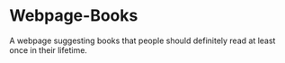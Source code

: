 # Webpage-Books
A webpage suggesting books that people should definitely read at least once in their lifetime.
